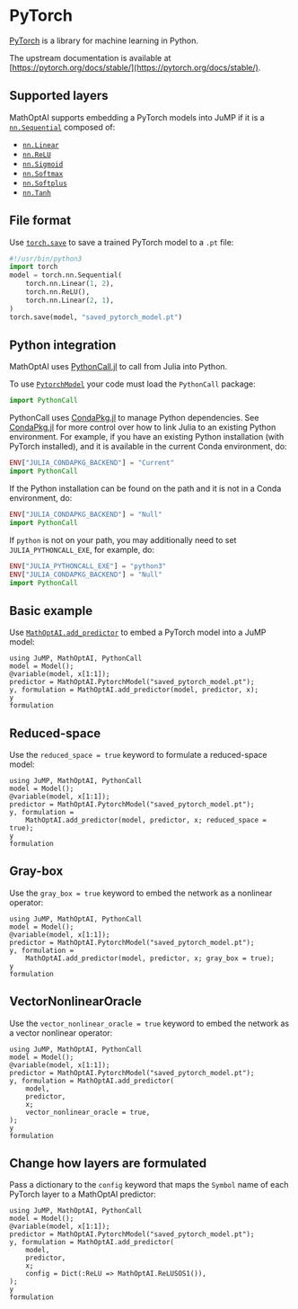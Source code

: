 # PyTorch

[PyTorch](https://pytorch.org) is a library for machine learning in Python.

The upstream documentation is available at
[https://pytorch.org/docs/stable/](https://pytorch.org/docs/stable/).

## Supported layers

MathOptAI supports embedding a PyTorch models into JuMP if it is a
[`nn.Sequential`](https://pytorch.org/docs/stable/generated/torch.nn.Sequential.html)
composed of:

 * [`nn.Linear`](https://pytorch.org/docs/stable/generated/torch.nn.Linear.html)
 * [`nn.ReLU`](https://pytorch.org/docs/stable/generated/torch.nn.ReLU.html)
 * [`nn.Sigmoid`](https://pytorch.org/docs/stable/generated/torch.nn.Sigmoid.html)
 * [`nn.Softmax`](https://pytorch.org/docs/stable/generated/torch.nn.Softmax.html)
 * [`nn.Softplus`](https://pytorch.org/docs/stable/generated/torch.nn.Softplus.html)
 * [`nn.Tanh`](https://pytorch.org/docs/stable/generated/torch.nn.Tanhh.html)

## File format

Use [`torch.save`](https://pytorch.org/docs/stable/generated/torch.save.html) to
save a trained PyTorch model to a `.pt` file:

```python
#!/usr/bin/python3
import torch
model = torch.nn.Sequential(
    torch.nn.Linear(1, 2),
    torch.nn.ReLU(),
    torch.nn.Linear(2, 1),
)
torch.save(model, "saved_pytorch_model.pt")
```

## Python integration

MathOptAI uses [PythonCall.jl](https://github.com/JuliaPy/PythonCall.jl) to call
from Julia into Python.

To use [`PytorchModel`](@ref) your code must load the `PythonCall` package:
```julia
import PythonCall
```

PythonCall uses [CondaPkg.jl](https://github.com/JuliaPy/CondaPkg.jl) to manage
Python dependencies. See [CondaPkg.jl](https://github.com/JuliaPy/CondaPkg.jl)
for more control over how to link Julia to an existing Python environment. For
example, if you have an existing Python installation (with PyTorch installed),
and it is available in the current Conda environment, do:

```julia
ENV["JULIA_CONDAPKG_BACKEND"] = "Current"
import PythonCall
```

If the Python installation can be found on the path and it is not in a Conda
environment, do:

```julia
ENV["JULIA_CONDAPKG_BACKEND"] = "Null"
import PythonCall
```

If `python` is not on your path, you may additionally need to set
`JULIA_PYTHONCALL_EXE`, for example, do:

```julia
ENV["JULIA_PYTHONCALL_EXE"] = "python3"
ENV["JULIA_CONDAPKG_BACKEND"] = "Null"
import PythonCall
```

## Basic example

Use [`MathOptAI.add_predictor`](@ref) to embed a PyTorch model into a JuMP
model:

```@repl
using JuMP, MathOptAI, PythonCall
model = Model();
@variable(model, x[1:1]);
predictor = MathOptAI.PytorchModel("saved_pytorch_model.pt");
y, formulation = MathOptAI.add_predictor(model, predictor, x);
y
formulation
```

## Reduced-space

Use the `reduced_space = true` keyword to formulate a reduced-space model:

```@repl
using JuMP, MathOptAI, PythonCall
model = Model();
@variable(model, x[1:1]);
predictor = MathOptAI.PytorchModel("saved_pytorch_model.pt");
y, formulation =
    MathOptAI.add_predictor(model, predictor, x; reduced_space = true);
y
formulation
```

## Gray-box

Use the `gray_box = true` keyword to embed the network as a nonlinear operator:

```@repl
using JuMP, MathOptAI, PythonCall
model = Model();
@variable(model, x[1:1]);
predictor = MathOptAI.PytorchModel("saved_pytorch_model.pt");
y, formulation =
    MathOptAI.add_predictor(model, predictor, x; gray_box = true);
y
formulation
```

## VectorNonlinearOracle

Use the `vector_nonlinear_oracle = true` keyword to embed the network as a
vector nonlinear operator:

```@repl
using JuMP, MathOptAI, PythonCall
model = Model();
@variable(model, x[1:1]);
predictor = MathOptAI.PytorchModel("saved_pytorch_model.pt");
y, formulation = MathOptAI.add_predictor(
    model,
    predictor,
    x;
    vector_nonlinear_oracle = true,
);
y
formulation
```

## Change how layers are formulated

Pass a dictionary to the `config` keyword that maps the `Symbol` name of each
PyTorch layer to a MathOptAI predictor:

```@repl
using JuMP, MathOptAI, PythonCall
model = Model();
@variable(model, x[1:1]);
predictor = MathOptAI.PytorchModel("saved_pytorch_model.pt");
y, formulation = MathOptAI.add_predictor(
    model,
    predictor,
    x;
    config = Dict(:ReLU => MathOptAI.ReLUSOS1()),
);
y
formulation
```
